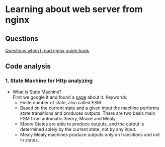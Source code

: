 # Learning about web server from nginx

## Questions
[Questions when I read nginx guide book](./question.md).

## Code analysis
### 1. State Machine for Http analyzing
- What is State Machine?  
First we google it and found a [page](https://www.itemis.com/en/yakindu/state-machine/documentation/user-guide/overview_what_are_state_machines) about it. 
Keywords:  
    - Finite number of state, also called FSM.
    - Based on the current state and a given input the machine performs state transitions and produces outputs.
There are two basic main FSM from automatic theory, Moore and Mealy.  
    - Moore
    States are able to produce outputs, and the output is determined solely by the current state, not by any input.  
    - Mealy
    Mealy machines produce outputs only on transitions and not in states.  
    